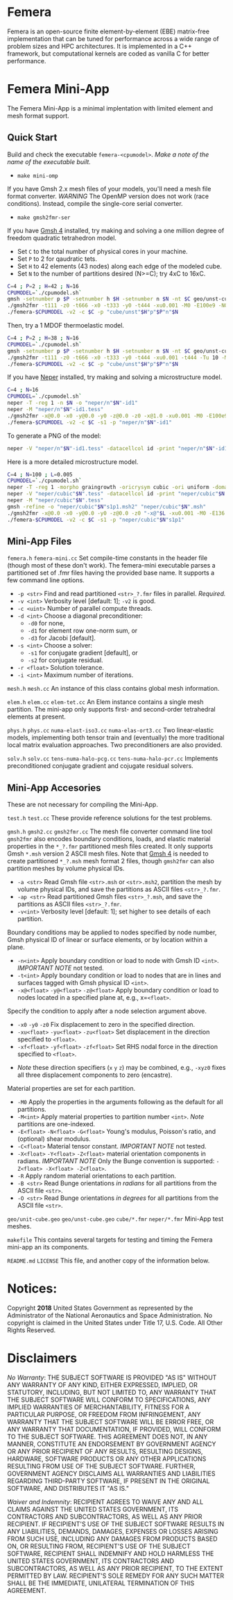 # Femera
Femera is an open-source finite element-by-element (EBE) matrix-free implementation that can be tuned for performance across a wide range of problem sizes and HPC architectures. It is implemented in a C++ framework, but computational kernels are coded as vanilla C for better performance.

# Femera Mini-App
The Femera Mini-App is a minimal implentation with limited element and mesh format support.

## Quick Start
Build and check the executable `femera-<cpumodel>`. *Make a note of the name of the executable built.*

 * `make mini-omp` 

If you have Gmsh 2.x mesh files of your models, you'll need a mesh file format converter. *WARNING* The OpenMP version does not work (race conditions). Instead, compile the single-core serial converter.

 *  `make gmsh2fmr-ser`

If you have [Gmsh 4](http://gmsh.info/ "Gmsh Website") installed, try making and solving a one million degree of freedom quadratic tetrahedron model.

 * Set `C` to the total number of physical cores in your machine.
 * Set `P` to 2 for qaudratic tets.
 * Set `H` to 42 elements (43 nodes) along each edge of the modeled cube.
 * Set `N` to the number of partitions desired (N>=C); try 4xC to 16xC.

```bash
C=4 ; P=2 ; H=42 ; N=16
CPUMODEL=`./cpumodel.sh`
gmsh -setnumber p $P -setnumber h $H -setnumber n $N -nt $C geo/unst-cube.geo -
./gmsh2fmr -t111 -z0 -t666 -x0 -t333 -y0 -t444 -xu0.001 -M0 -E100e9 -N0.3 -R -v2 -ap "cube/unst"$H"p"$P"n"$N
./femera-$CPUMODEL -v2 -c $C -p "cube/unst"$H"p"$P"n"$N
```

Then, try a 1 MDOF thermoelastic model.

```bash
C=4 ; P=2 ; H=38 ; N=16
CPUMODEL=`./cpumodel.sh`
gmsh -setnumber p $P -setnumber h $H -setnumber n $N -nt $C geo/unst-cube.geo -
./gmsh2fmr -t111 -z0 -t666 -x0 -t333 -y0 -t444 -xu0.001 -t444 -Tu 10 -M0 -E100e9 -N0.3 -N0.3 -A20e-6 -K250 -R -v2 -ap "cube/unst"$H"p"$P"n"$N
./femera-$CPUMODEL -v2 -c $C -p "cube/unst"$H"p"$P"n"$N
```

If you have [Neper](http://neper.sourceforge.net/ "Neper Website") installed, try making and solving a microstructure model.

```bash
C=4 ; N=16
CPUMODEL=`./cpumodel.sh`
neper -T -reg 1 -n $N -o "neper/n"$N"-id1"
neper -M "neper/n"$N"-id1.tess"
./gmsh2fmr -x@0.0 -x0 -y@0.0 -y0 -z@0.0 -z0 -x@1.0 -xu0.001 -M0 -E100e9 -N0.3 -R -v1 -a "neper/n"$N"-id1"
./femera-$CPUMODEL -v2 -c $C -s1 -p "neper/n"$N"-id1"
```

To generate a PNG of the model:
```bash
neper -V "neper/n"$N"-id1.tess" -datacellcol id -print "neper/n"$N"-id1"
```

Here is a more detailed  microstructure model.

```bash
C=4 ; N=100 ; L=0.005
CPUMODEL=`./cpumodel.sh`
neper -T -reg 1 -morpho graingrowth -oricrysym cubic -ori uniform -domain "cube("$L,$L,$L")" -n $N -for tess,ori -o "neper/cubic"$N
neper -V "neper/cubic"$N".tess" -datacellcol id -print "neper/cubic"$N
neper -M "neper/cubic"$N".tess"
gmsh -refine -o "neper/cubic"$N"s1p1.msh2" "neper/cubic"$N".msh"
./gmsh2fmr -x@0.0 -x0 -y@0.0 -y0 -z@0.0 -z0 "-x@"$L -xu0.001 -M0 -E136.31e9 -N0.37 -G127.40e9 -R -v1 -a "neper/cubic"$N"s1p1"
./femera-$CPUMODEL -v2 -c $C -s1 -p "neper/cubic"$N"s1p1"
```

## Mini-App Files

`femera.h` `femera-mini.cc` Set compile-time constants in the header file (though most of these don't work). The femera-mini executable parses a partitioned set of .fmr files having the provided base name.  It supports a few command line options.

 * `-p <str>` Find and read partitioned `<str>_?.fmr` files in parallel. *Required.*
 * `-v <int>` Verbosity level [default: 1]; `-v2` is good.
 * `-c <uint>` Number of parallel compute threads.
 * `-d <int>` Choose a diagonal preconditioner:
   * `-d0` for none,
   * `-d1` for element row one-norm sum, or
   * `-d3` for Jacobi [default].
 * `-s <int>` Choose a solver:
   * `-s1` for conjugate gradient [default], or
   * `-s2` for conjugate residual.
 * `-r <float>` Solution tolerance.
 * `-i <int>` Maximum number of iterations.

`mesh.h` `mesh.cc` An instance of this class contains global mesh information.

`elem.h` `elem.cc` `elem-tet.cc` An Elem instance contains a single mesh partition. The mini-app only supports first- and second-order tetrahedral elements at present.

`phys.h` `phys.cc` `numa-elast-iso3.cc` `numa-elas-ort3.cc` Two linear-elastic models, implementing both tensor train and (eventually) the more traditional local matrix evaluation approaches. Two preconditioners are also provided.

`solv.h` `solv.cc` `tens-numa-halo-pcg.cc` `tens-numa-halo-pcr.cc` Implements preconditioned conjugate gradient and cojugate residual solvers.

## Mini-App Accesories
These are not necessary for compiling the Mini-App.

`test.h` `test.cc` These provide reference solutions for the test problems.

`gmsh.h` `gmsh2.cc` `gmsh2fmr.cc` The mesh file converter command line tool `gmsh2fmr` also encodes boundary conditions, loads, and elastic material properties in the `*_?.fmr` partitioned mesh files created. It only supports Gmsh `*.msh` version 2 ASCII mesh files. Note that [Gmsh 4](http://gmsh.info/ "Gmsh Website") is needed to create partitioned `*_?.msh` mesh format 2 files, though `gmsh2fmr` can also partition meshes by volume physical IDs.

 * `-a <str>` Read Gmsh file `<str>.msh` or `<str>.msh2`, partition the mesh by volume physical IDs, and save the partitions as ASCII files `<str>_?.fmr`.
 * `-ap <str>` Read partitioned Gmsh files `<str>_?.msh`, and save the partitions as ASCII files `<str>_?.fmr`.
 * `-v<int>` Verbosity level [default: 1]; set higher to see details of each partition.

 Boundary conditions may be applied to nodes specified by node number, Gmsh physical ID of linear or surface elements, or by location within a plane.
 
 * `-n<int>` Apply boundary condition or load to node with Gmsh ID `<int>`.  *IMPORTANT NOTE* not tested.
 * `-t<int>` Apply boundary condition or load to nodes that are in lines and surfaces tagged with Gmsh physical ID `<int>`.
 * `-x@<float>`  `-y@<float>`  `-z@<float>` Apply boundary condition or load to nodes located in a specified plane at, e.g., x=`<float>`.

Specify the condition to apply after a node selection argument above.

 * `-x0` `-y0` `-z0` Fix displacement to zero in the specified direction.
 * `-xu<float>` `-yu<float>` `-zu<float>` Set displacement in the direction specified to `<float>`.
 * `-xf<float>` `-yf<float>` `-zf<float>` Set RHS nodal force in the direction specified to `<float>`.
 - *Note* these direction specifiers (`x` `y` `z`) may be combined, e.g., `-xyz0` fixes all three displacement components to zero (encastre).

Material properties are set for each partition.

 * `-M0` Apply the properties in the arguments following as the default for all partitions.
 * `-M<int>` Apply material properties to partition number `<int>`. *Note* partitions are one-indexed.
 * `-E<float>` `-N<float>` `-G<float>` Young's modulus, Poisson's ratio, and (optional) shear modulus.
 * `-C<float>` Material tensor constant. *IMPORTANT NOTE* not tested.
 * `-X<float>` `-Y<float>` `-Z<float>` material orientation components in radians. *IMPORTANT NOTE* Only the Bunge convention is supported:
   `-Z<float> -X<float> -Z<float>`.
 * `-R` Apply random material orientations to each partition.
 * `-B <str>` Read Bunge orientations *in radians* for all partitions from the ASCII file `<str>`.
 * `-O <str>` Read Bunge orientations *in degrees* for all partitions from the ASCII file `<str>`.

`geo/unit-cube.geo` `geo/unst-cube.geo` `cube/*.fmr` `neper/*.fmr` Mini-App test meshes.

`makefile` This contains several targets for testing and timing the Femera mini-app an its components.

`README.md` `LICENSE` This file, and another copy of the information below.

# Notices:
Copyright **2018** United States Government as represented by the Administrator of the National Aeronautics and Space Administration. No copyright is claimed in the United States under Title 17, U.S. Code. All Other Rights Reserved.

# Disclaimers
_No Warranty_: THE SUBJECT SOFTWARE IS PROVIDED "AS IS" WITHOUT ANY WARRANTY OF ANY KIND, EITHER EXPRESSED, IMPLIED, OR STATUTORY, INCLUDING, BUT NOT LIMITED TO, ANY WARRANTY THAT THE SUBJECT SOFTWARE WILL CONFORM TO SPECIFICATIONS, ANY IMPLIED WARRANTIES OF MERCHANTABILITY, FITNESS FOR A PARTICULAR PURPOSE, OR FREEDOM FROM INFRINGEMENT, ANY WARRANTY THAT THE SUBJECT SOFTWARE WILL BE ERROR FREE, OR ANY WARRANTY THAT DOCUMENTATION, IF PROVIDED, WILL CONFORM TO THE SUBJECT SOFTWARE. THIS AGREEMENT DOES NOT, IN ANY MANNER, CONSTITUTE AN ENDORSEMENT BY GOVERNMENT AGENCY OR ANY PRIOR RECIPIENT OF ANY RESULTS, RESULTING DESIGNS, HARDWARE, SOFTWARE PRODUCTS OR ANY OTHER APPLICATIONS RESULTING FROM USE OF THE SUBJECT SOFTWARE.  FURTHER, GOVERNMENT AGENCY DISCLAIMS ALL WARRANTIES AND LIABILITIES REGARDING THIRD-PARTY SOFTWARE, IF PRESENT IN THE ORIGINAL SOFTWARE, AND DISTRIBUTES IT "AS IS."

_Waiver and Indemnity_:  RECIPIENT AGREES TO WAIVE ANY AND ALL CLAIMS AGAINST THE UNITED STATES GOVERNMENT, ITS CONTRACTORS AND SUBCONTRACTORS, AS WELL AS ANY PRIOR RECIPIENT.  IF RECIPIENT'S USE OF THE SUBJECT SOFTWARE RESULTS IN ANY LIABILITIES, DEMANDS, DAMAGES, EXPENSES OR LOSSES ARISING FROM SUCH USE, INCLUDING ANY DAMAGES FROM PRODUCTS BASED ON, OR RESULTING FROM, RECIPIENT'S USE OF THE SUBJECT SOFTWARE, RECIPIENT SHALL INDEMNIFY AND HOLD HARMLESS THE UNITED STATES GOVERNMENT, ITS CONTRACTORS AND SUBCONTRACTORS, AS WELL AS ANY PRIOR RECIPIENT, TO THE EXTENT PERMITTED BY LAW.  RECIPIENT'S SOLE REMEDY FOR ANY SUCH MATTER SHALL BE THE IMMEDIATE, UNILATERAL TERMINATION OF THIS AGREEMENT.
